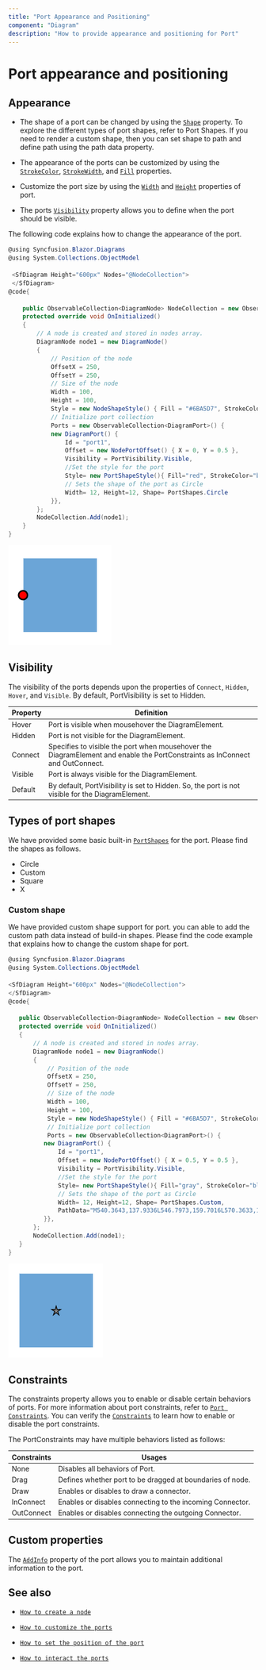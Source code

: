```yaml
---
title: "Port Appearance and Positioning"
component: "Diagram"
description: "How to provide appearance and positioning for Port"
---
```


# Port appearance and positioning

## Appearance

* The shape of a port can be changed by using the [`Shape`](https://help.syncfusion.com/cr/blazor/Syncfusion.Blazor.Diagrams.PortShapes.html) property. To explore the different types of port shapes, refer to Port Shapes. If you need to render a custom shape, then you can set shape to path and define path using the path data property.

* The appearance of the ports can be customized by using the [`StrokeColor`](https://help.syncfusion.com/cr/blazor/Syncfusion.Blazor.Diagrams.PortShapeStyle.html#Syncfusion_Blazor_Diagrams_PortShapeStyle_StrokeColor), [`StrokeWidth`](https://help.syncfusion.com/cr/blazor/Syncfusion.Blazor.Diagrams.PortShapeStyle.html#Syncfusion_Blazor_Diagrams_PortShapeStyle_StrokeWidth), and [`Fill`](https://help.syncfusion.com/cr/blazor/Syncfusion.Blazor.Diagrams.PortShapeStyle.html#Syncfusion_Blazor_Diagrams_PortShapeStyle_Fill) properties.

* Customize the port size by using the [`Width`](https://help.syncfusion.com/cr/blazor/Syncfusion.Blazor.Diagrams.DiagramPort.html#Syncfusion_Blazor_Diagrams_DiagramPort_Width) and [`Height`](https://help.syncfusion.com/cr/blazor/Syncfusion.Blazor.Diagrams.DiagramPort.html#Syncfusion_Blazor_Diagrams_DiagramPort_Height) properties of port.

* The ports [`Visibility`](https://help.syncfusion.com/cr/blazor/Syncfusion.Blazor.Diagrams.DiagramPort.html#Syncfusion_Blazor_Diagrams_DiagramPort_Visibility) property allows you to define when the port should be visible.

The following code explains how to change the appearance of the port.

```csharp
@using Syncfusion.Blazor.Diagrams
@using System.Collections.ObjectModel

 <SfDiagram Height="600px" Nodes="@NodeCollection">
 </SfDiagram>
@code{

    public ObservableCollection<DiagramNode> NodeCollection = new ObservableCollection<DiagramNode>() { };
    protected override void OnInitialized()
    {
        // A node is created and stored in nodes array.
        DiagramNode node1 = new DiagramNode()
        {
            // Position of the node
            OffsetX = 250,
            OffsetY = 250,
            // Size of the node
            Width = 100,
            Height = 100,
            Style = new NodeShapeStyle() { Fill = "#6BA5D7", StrokeColor = "white" },
            // Initialize port collection
            Ports = new ObservableCollection<DiagramPort>() {
            new DiagramPort() {
                Id = "port1",
                Offset = new NodePortOffset() { X = 0, Y = 0.5 },
                Visibility = PortVisibility.Visible,
                //Set the style for the port
                Style= new PortShapeStyle(){ Fill="red", StrokeColor="black", StrokeWidth=2},
                // Sets the shape of the port as Circle
                Width= 12, Height=12, Shape= PortShapes.Circle
            }},
        };
        NodeCollection.Add(node1);
    }
}
```

![Appearance](../images/port_Appearance.png)

## Visibility

The visibility of the ports depends upon the properties of `Connect`, `Hidden`, `Hover`, and `Visible`. By default, PortVisibility is set to Hidden.

| Property | Definition |
|---|---|
| Hover | Port is visible when mousehover the DiagramElement. |
| Hidden | Port is not visible for the DiagramElement. |
| Connect | Specifies to visible the port when mousehover the DiagramElement and enable the PortConstraints as InConnect and OutConnect. |
| Visible | Port is always visible for the DiagramElement. |
| Default | By default, PortVisibility is set to Hidden. So, the port is not visible for the DiagramElement. |

## Types of port shapes

We have provided some basic built-in [`PortShapes`](https://help.syncfusion.com/cr/blazor/Syncfusion.Blazor.Diagrams.PortShapes.html) for the port. Please find the shapes as follows.

* Circle
* Custom
* Square
* X

### Custom shape

 We have provided custom shape support for port. you can able to add the custom path data instead of build-in shapes. Please find the code example that explains how to change the custom shape for port.

 ```csharp
@using Syncfusion.Blazor.Diagrams
@using System.Collections.ObjectModel

<SfDiagram Height="600px" Nodes="@NodeCollection">
</SfDiagram>
@code{

    public ObservableCollection<DiagramNode> NodeCollection = new ObservableCollection<DiagramNode>() { };
    protected override void OnInitialized()
    {
        // A node is created and stored in nodes array.
        DiagramNode node1 = new DiagramNode()
        {
            // Position of the node
            OffsetX = 250,
            OffsetY = 250,
            // Size of the node
            Width = 100,
            Height = 100,
            Style = new NodeShapeStyle() { Fill = "#6BA5D7", StrokeColor = "white" },
            // Initialize port collection
            Ports = new ObservableCollection<DiagramPort>() {
           new DiagramPort() {
               Id = "port1",
               Offset = new NodePortOffset() { X = 0.5, Y = 0.5 },
               Visibility = PortVisibility.Visible,
               //Set the style for the port
               Style= new PortShapeStyle(){ Fill="gray", StrokeColor="black"},
               // Sets the shape of the port as Circle
               Width= 12, Height=12, Shape= PortShapes.Custom,
               PathData="M540.3643,137.9336L546.7973,159.7016L570.3633,159.7296L550.7723,171.9366L558.9053,194.9966L540.3643,179.4996L521.8223,194.9966L529.9553,171.9366L510.3633,159.7296L533.9313,159.7016L540.3643,137.9336z"
           }},
        };
        NodeCollection.Add(node1);
    }
}
```

![Port Drag](../images/port_customport.png)

## Constraints

The constraints property allows you to enable or disable certain behaviors of ports. For more information about port
constraints, refer to [`Port Constraints`](https://help.syncfusion.com/cr/blazor/Syncfusion.Blazor.Diagrams.DiagramPort.html#Syncfusion_Blazor_Diagrams_DiagramPort_Constraints). You can verify the [`Constraints`](https://help.syncfusion.com/cr/blazor/Syncfusion.Blazor.Diagrams.DiagramPort.html#Syncfusion_Blazor_Diagrams_DiagramPort_Constraints) to learn how to enable or disable the port constraints.

The PortConstraints may have multiple behaviors listed as follows:

| Constraints | Usages |
|---|---|
| None |Disables all behaviors of Port. |
| Drag |Defines whether port to be dragged at boundaries of node.  |
| Draw |Enables or disables to draw a connector. |
| InConnect |Enables or disables connecting to the incoming Connector.  |
| OutConnect | Enables or disables connecting the outgoing Connector. |

## Custom properties

The [`AddInfo`](https://help.syncfusion.com/cr/blazor/Syncfusion.Blazor.Diagrams.DiagramPort.html#Syncfusion_Blazor_Diagrams_DiagramPort_AddInfo) property of the port allows you to maintain additional information to the port.

## See also

* [`How to create a node`](../nodes/nodes)

* [`How to customize the ports`](./appearance)

* [`How to set the position of the port`](./positioning)

* [`How to interact the ports`](./interaction)